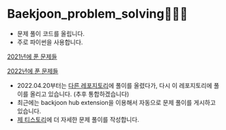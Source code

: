 # Baekjoon_problem_solving🌱🌹🌳

- 문제 풀이 코드를 올립니다.
- 주로 파이썬을 사용합니다.

[2021년에 푼 문제들](problem_lists/2021.md)


[2022년에 푼 문제들](problem_lists/2022.md)

- 2022.04.20부터는 [다른 레포지토리](https://github.com/tjdls111/Python_BOJ_PS)에 풀이를 올렸다가, 다시 이 레포지토리에 풀이를 올리고 있습니다. (추후 통합하겠습니다)
- 최근에는 backjoon hub extension을 이용해서 자동으로 문제 풀이를 게시하고 있습니다.
- [제 티스토리](https://dalseoin.tistory.com/)에 더 자세한 문제 풀이를 작성합니다.
